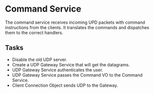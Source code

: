 # Command Service

The command service receives incoming UPD packets with command instructions from the clients.
It translates the commands and dispatches them to the correct handlers. 

## Tasks
- Disable the old UDP server.
- Create a UDP Gateway Service that will get the datagrams.
- UDP Gateway Service authenticates the user.
- UDP Gateway Service passes the Command VO to the Command Service.
- Client Connection Object sends UDP to the Gateway.